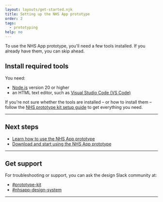 ```yaml
---
layout: layouts/get-started.njk
title: Setting up the NHS App prototype
order: 2
tags:
  - prototyping
help: no
---
```


To use the NHS App prototype, you'll need a few tools installed. If you already have them, you can skip ahead.

## Install required tools

You need:

- [Node.js](https://nodejs.org/en/download) version 20 or higher
- an HTML text editor, such as [Visual Studio Code (VS Code)](https://code.visualstudio.com/download)

If you're not sure whether the tools are installed – or how to install them – follow the [NHS prototype kit setup guide](https://prototype-kit.service-manual.nhs.uk/install/simple) to get everything you need.

<hr class="nhsuk-section-break nhsuk-section-break--l nhsuk-section-break--visible app-section-break--width-4">

## Next steps

- [Learn how to use the NHS App prototype](/get-started/nhsapp-prototype-learn/)
- [Download and start using the NHS App prototype](/get-started/nhsapp-prototype/)

<hr class="nhsuk-section-break nhsuk-section-break--l nhsuk-section-break--visible app-section-break--width-4">

## Get support

For troubleshooting or support, you can ask the design Slack community at:

- [#prototype-kit](https://nhsdigitalcorporate.enterprise.slack.com/archives/C042J3MTJG2)
- [#nhsapp-design-system](https://nhsdigitalcorporate.enterprise.slack.com/archives/C06GY1LRP19)

<hr class="nhsuk-section-break nhsuk-section-break--l nhsuk-section-break--visible app-section-break--width-4">

